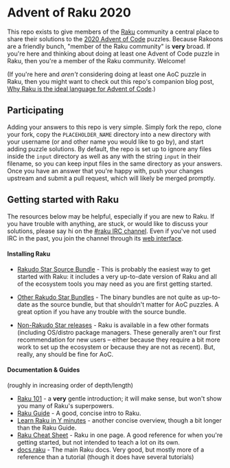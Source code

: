# Advent of Raku 2020 

This repo exists to give members of the [Raku](https://raku.org/) community a central
place to share their solutions to the [2020 Advent of Code](https://adventofcode.com/2020)
puzzles.  Because Rakoons are a friendly bunch, "member of the Raku community" is **very**
broad.  If you're here and thinking about doing at least one Advent of Code puzzle in
Raku, then you're a member of the Raku community.  Welcome!

(If you're here and _aren't_ considering doing at least one AoC puzzle in Raku, then you
might want to check out this repo's companion blog post, [Why Raku is the ideal language
for Advent of
Code](https://raku-advent.blog/2020/12/01/day-1-why-raku-is-ideal-for-advent-of-code/).)

## Participating

Adding your answers to this repo is very simple.  Simply fork the repo, clone your fork,
copy the `PLACEHOLDER_NAME` directory into a new directory with your username (or and
other name you would like to go by), and start adding puzzle solutions.  By default, the
repo is set up to ignore any files inside the `input` directory as well as any with the
string `input` in their filename, so you can keep input files in the same directory as
your answers.  Once you have an answer that you're happy with, push your changes upstream
and submit a pull request, which will likely be merged promptly.

## Getting started with Raku

The resources below may be helpful, especially if you are new to Raku.  If you have
trouble with anything, are stuck, or would like to discuss your solutions, please say hi
on the [#raku IRC channel](https://raku.org/community/irc).  Even if you've not used IRC
in the past, you join the channel through its [web
interface](https://webchat.freenode.net/#raku).

#### Installing Raku

* [Rakudo Star Source Bundle](https://rakudo.org/star/source) - This is probably the
  easiest way to get started with Raku: it includes a very up-to-date version of Raku and
  all of the ecosystem tools you may need as you are first getting started.
  
* [Other Rakudo Star Bundles](https://rakudo.org/star) - The binary bundles are not quite
  as up-to-date as the source bundle, but that shouldn't matter for AoC puzzles.  A great
  option if you have any trouble with the source bundle.
  
* [Non-Rakudo Star releases](https://rakudo.org/downloads) - Raku is available in a few
  other formats (including OS/distro package managers.  These generally aren't our first
  recommendation for new users – either because they require a bit more work to set up the
  ecosystem or because they are not as recent).  But, really, any should be fine for AoC.
  

#### Documentation & Guides

(roughly in increasing order of depth/length)

* [Raku 101](https://docs.raku.org/language/101-basics) - a **very** gentle introduction;
  it will make sense, but won't show you many of Raku's superpowers.
* [Raku Guide](https://raku.guide/) - A good, concise intro to Raku.
* [Learn Raku in Y minutes](https://learnxinyminutes.com/docs/raku/) - another concise
  overview, though a bit longer than the Raku Guide.
* [Raku Cheat
  Sheet](https://raw.githubusercontent.com/Raku/mu/master/docs/Perl6/Cheatsheet/cheatsheet.txt) -
  Raku in one page.  A good reference for when you're getting started, but not intended to
  teach a lot on its own.
* [docs.raku](https://docs.raku.org/) - The main Raku docs.  Very good, but mostly more of
  a reference than a tutorial (though it does have several tutorials)
               
